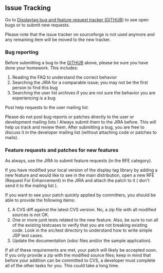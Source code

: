 Issue Tracking
--------------

Go to [Displaytag bug and feature request tracker
(GITHUB)](https://github.com/hazendaz/displaytag/issues) to see open bugs or to
submit new requests.

Please note that the issue tracker on sourceforge is not used anymore
and any remaining item will be moved to the new tracker.

### Bug reporting

Before submitting a bug to the
[GITHUB](https://github.com/hazendaz/displaytag/issues) above, please be sure you
have done your homework. This includes:

1.  Reading the FAQ to understand the correct behavior
2.  Searching the JIRA for a comparable issue; you may not be the first
    person to find this bug
3.  Searching the user list archives if you are not sure the behavior
    you are experiencing is a bug

Post help requests to the user mailing list.

Please do not post bug reports or patches directly to the user or
development mailing lists ! Always submit them to the JIRA before. This
will help us track and review them. After submitting a bug, you are free
to discuss it in the developer mailing list (without attaching code or
patches to mails).

### Feature requests and patches for new features

As always, use the JIRA to submit feature requests (in the RFE
category).

If you have modified your local version of the display tag library by
adding a new feature and would like to see in the main distribution,
open a new RFE (Request For Enhancement) in the JIRA and attach the
patch to it ( don't send it to the mailing list ).

If you want to see your patch quickly applied by committers, you should
be able to provide the following items:

1.  A CVS diff against the latest CVS version. No, a zip file with all
    modified sources is not OK.
2.  One or more junit tests related to the new feature. Also, be sure to
    run all of the existing testcases to verify that you are not
    breaking existing code. Look in the src/test directory to understand
    how to write simple JSP test cases.
3.  Update the documentation (xdoc files and/or the sample application).

If all of these requirements are met, your patch will likely be accepted
soon. If you only provide a zip with the modified source files; keep in
mind that before your addition can be committed to CVS, a developer must
complete all of the other tasks for you. This could take a long time.

